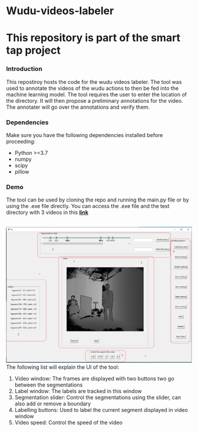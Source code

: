 # Wudu-videos-labeler
<h1> This repository is part of the smart tap project </h1>

### Introduction
  This repostiroy hosts the code for the wudu videos labeler. The tool was used to annotate the videos of the wudu actions to then be fed into the machine learning model. The tool requires the user to enter the location of the directory. It will then propose a preliminary annotations for the video. The annotater will go over the annotations and verify them. 
  
 ### Dependencies
 Make sure you have the following dependencies installed before proceeding:
 - Python >=3.7
 - numpy 
 - scipy
 - pillow
### Demo
The tool can be used by cloning the repo and running the main.py file or by using the .exe file directly. You can access the .exe file and the test directory with 3 videos in this  [**link**](https://drive.google.com/drive/folders/1qnUklTRdj-xHcLfkUyCOFWk7Tnmz99Oi?usp=sharing)

<img align=center>
<img src="./illustration.png"/>
The following list will explain the UI of the tool:

  1. Video window: The frames are displayed with two buttons two go between the segmentations
  2. Label window: The labels are tracked in this window
  3. Segmentation slider: Control the segmentations using the slider, can also add or remove a boundary
  4. Labelling buttons: Used to label the current segment displayed in video window
  5. Video speed: Control the speed of the video
